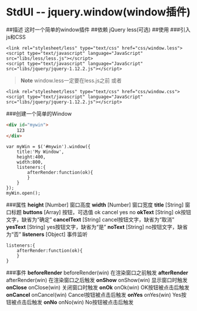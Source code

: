 # StdUI -- jquery.window(window插件)
##描述
这时一个简单的window插件
##依赖
jQuery
less(可选)
##使用
###引入js和CSS
```
<link rel="stylesheet/less" type="text/css" href="css/window.less">
<script type="text/javascript" language="JavaScript" src="libs/less/less.js"></script>
<script type="text/javascript" language="JavaScript" src="libs/jquery/jquery-1.12.2.js"></script>
```
>**Note**
>window.less一定要在less.js之前
或者
```
<link rel="stylesheet/less" type="text/css" href="css/window.css">
<script type="text/javascript" language="JavaScript" src="libs/jquery/jquery-1.12.2.js"></script>
```

###创建一个简单的Window
```html
<div id="mywin">
    123
</div>
```
```
var myWin = $('#mywin').window({
    title:'My Window',
    height:400,
    width:800,
    listeners:{
        afterRender:function(ok){
        }
    }
});
myWin.open();

```

###属性
**height**
[Number] 窗口高度
**width**
[Number] 窗口宽度
**title**
[String] 窗口标题
**buttons**
[Array] 按钮，可选值 ok cancel yes no
**okText**
[String] ok按钮文字，缺省为“确定”
**cancelText**
[String] cancel按钮文字，缺省为“取消”
**yesText**
[String] yes按钮文字，缺省为“是”
**noText**
[String] no按钮文字，缺省为“否”
**listeners**
[Object] 事件监听
```
listeners:{
    afterRender:function(ok){
    }
}
```
###事件
**beforeRender**
beforeRender(win) 在渲染窗口之前触发
**afterRender**
afterRender(win) 在渲染窗口之后触发
**onShow**
onShow(win) 显示窗口时触发
**onClose**
onClose(win) 关闭窗口时触发
**onOk**
onOk(win) OK按钮被点击后触发
**onCancel**
onCancel(win) Cancel按钮被点击后触发
**onYes**
onYes(win) Yes按钮被点击后触发
**onNo**
onNo(win) No按钮被点击后触发

